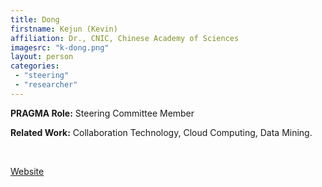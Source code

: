 ```yaml
---
title: Dong
firstname: Kejun (Kevin) 
affiliation: Dr., CNIC, Chinese Academy of Sciences
imagesrc: "k-dong.png"
layout: person
categories:
 - "steering"
 - "researcher"
---
```


**PRAGMA Role:** Steering Committee Member 

**Related Work:** Collaboration Technology, Cloud Computing, Data Mining.

<br>

[Website][1]

[1]: http://www.escience.cn/people/kevin


